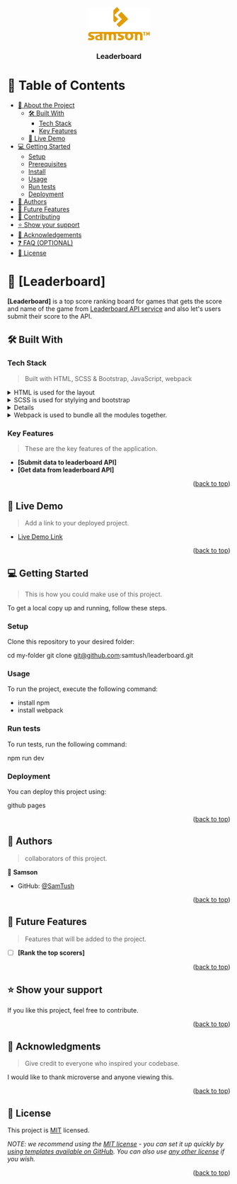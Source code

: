 <a name="readme-top"></a>

<div align="center">
  <img src="logo-orange.png" alt="logo" width="140"  height="auto" />
  <br/>

  <h3><b>Leaderboard</b></h3>

</div>


# 📗 Table of Contents

- [📖 About the Project](#about-project)
  - [🛠 Built With](#built-with)
    - [Tech Stack](#tech-stack)
    - [Key Features](#key-features)
  - [🚀 Live Demo](#live-demo)
- [💻 Getting Started](#getting-started)
  - [Setup](#setup)
  - [Prerequisites](#prerequisites)
  - [Install](#install)
  - [Usage](#usage)
  - [Run tests](#run-tests)
  - [Deployment](#triangular_flag_on_post-deployment)
- [👥 Authors](#authors)
- [🔭 Future Features](#future-features)
- [🤝 Contributing](#contributing)
- [⭐️ Show your support](#support)
- [🙏 Acknowledgements](#acknowledgements)
- [❓ FAQ (OPTIONAL)](#faq)
- [📝 License](#license)


# 📖 [Leaderboard] <a name="about-project"></a>

**[Leaderboard]** is a top score ranking board for games that gets the score and name of the game from [Leaderboard API service](https://www.notion.so/microverse/Leaderboard-API-service-24c0c3c116974ac49488d4eb0267ade3) and also let's users submit their score to the API. 

## 🛠 Built With <a name="built-with"></a>

### Tech Stack <a name="tech-stack"></a>

> Built with HTML, SCSS & Bootstrap, JavaScript, webpack

<details>
  <summary>HTML is used for the layout</summary>
  <ul>
    <li><a href="https://reactjs.org/">HTML</a></li>
  </ul>
</details>

<details>
  <summary>SCSS is used for stylying and bootstrap</summary>
  <ul>
    <li><a href="https://expressjs.com/">SCSS & Bootstrap</li>
  </ul>
</details>

<details>
<summary>JavaScript for interacting with the DOM and web functionality.</summary>
  <ul>
    <li><a href="https://www.postgresql.org/">JavaScript</a></li>
  </ul>
</details>

<details>
<summary>Webpack is used to bundle all the modules together.</summary>
  <ul>
    <li><a href="https://www.postgresql.org/">Webpack</a></li>
  </ul>
</details>


### Key Features <a name="key-features"></a>

> These are the key features of the application.

- **[Submit data to leaderboard API]**
- **[Get data from leaderboard API]**

<p align="right">(<a href="#readme-top">back to top</a>)</p>


## 🚀 Live Demo <a name="live-demo"></a>

> Add a link to your deployed project.

- [Live Demo Link](https://samtush.github.io/leaderboard/dist/)

<p align="right">(<a href="#readme-top">back to top</a>)</p>

## 💻 Getting Started <a name="getting-started"></a>

> This is how you could make use of this project.

To get a local copy up and running, follow these steps.


### Setup

Clone this repository to your desired folder:

  cd my-folder
  git clone git@github.com:samtush/leaderboard.git

### Usage

To run the project, execute the following command:

- install npm
- install webpack

### Run tests

To run tests, run the following command:

npm run dev

### Deployment

You can deploy this project using:

github pages

<p align="right">(<a href="#readme-top">back to top</a>)</p>


## 👥 Authors <a name="authors"></a>

> collaborators of this project.

👤 **Samson**

- GitHub: [@SamTush](https://github.com/samtush)

<p align="right">(<a href="#readme-top">back to top</a>)</p>

## 🔭 Future Features <a name="future-features"></a>

> Features that will be added to the project.

- [ ] **[Rank the top scorers]**

<p align="right">(<a href="#readme-top">back to top</a>)</p>


## ⭐️ Show your support <a name="support"></a>

If you like this project, feel free to contribute.

<p align="right">(<a href="#readme-top">back to top</a>)</p>


## 🙏 Acknowledgments <a name="acknowledgements"></a>

> Give credit to everyone who inspired your codebase.

I would like to thank microverse and anyone viewing this.

<p align="right">(<a href="#readme-top">back to top</a>)</p>


## 📝 License <a name="license"></a>

This project is [MIT](./LICENSE) licensed.

_NOTE: we recommend using the [MIT license](https://choosealicense.com/licenses/mit/) - you can set it up quickly by [using templates available on GitHub](https://docs.github.com/en/communities/setting-up-your-project-for-healthy-contributions/adding-a-license-to-a-repository). You can also use [any other license](https://choosealicense.com/licenses/) if you wish._

<p align="right">(<a href="#readme-top">back to top</a>)</p>
